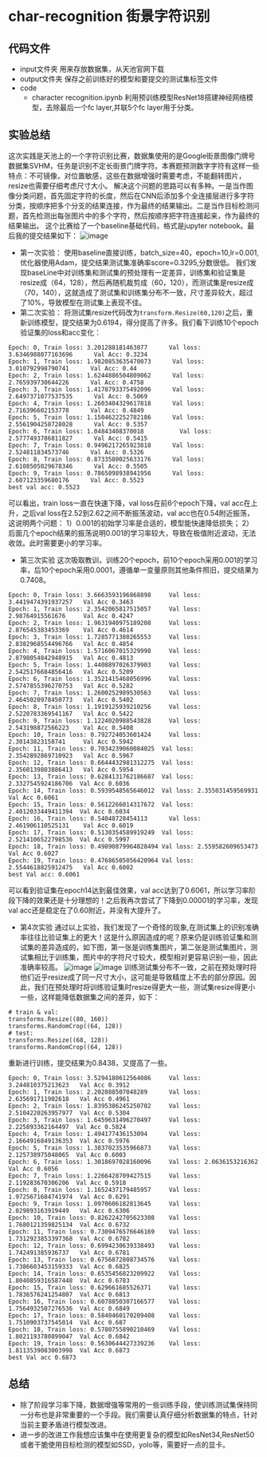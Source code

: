 # char-recognition 街景字符识别
## 代码文件
- input文件夹
   用来存放数据集，从天池官网下载
- output文件夹
   保存之前训练好的模型和要提交的测试集标签文件
- code
   - character recognition.ipynb
   利用预训练模型ResNet18搭建神经网络模型，去除最后一个fc layer,并联5个fc layer用于分类。
   

## 实验总结
这次实践是天池上的一个字符识别比赛，数据集使用的是Google街景图像门牌号数据集SVHM，任务是识别不定长街景门牌字符。本赛题预测数字字符有这样一些特点：不可镜像，对位置敏感，这些在数据增强时需要考虑，不能翻转图片，resize也需要仔细考虑尺寸大小。
解决这个问题的思路可以有多种。一是当作图像分类问题，首先固定字符的长度，然后在CNN后添加多个全连接层进行多字符分类，按顺序把多个分支的结果连接，作为最终的结果输出。二是当作目标检测问题，首先检测出每张图片中的多个字符，然后按顺序把字符连接起来，作为最终的结果输出。
这个比赛给了一个baseline基础代码，格式是jupyter notebook。最后我的提交结果如下：
![image](images/20200913235608.png)
- 第一次实验：
使用baseline直接训练，batch_size=40，epoch=10,lr=0.001,优化器使用Adam，提交结果测试集准确率score=0.3295,分数很低。
我们发现baseLine中对训练集和测试集的预处理有一定差异，训练集和验证集是resize成（64，128），然后再随机裁剪成（60，120），而测试集是resize成（70，140），这就造成了测试集和训练集分布不一致，尺寸差异较大，超过了10%，导致模型在测试集上表现不佳。
- 第二次实验：
将测试集resize代码改为`transform.Resize(60,120)`之后，重新训练模型，提交结果为0.6194，得分提高了许多。我们看下训练10个epoch验证集的loss和acc变化：
```
Epoch: 0, Train loss: 3.201288181463877      Val loss: 3.6346988077163696      Val Acc: 0.3234
Epoch: 1, Train loss: 1.9820853635470073      Val loss: 3.010792998790741      Val Acc: 0.44
Epoch: 2, Train loss: 1.6244886504809062      Val loss: 2.765939730644226      Val Acc: 0.4758
Epoch: 3, Train loss: 1.4178793375492096      Val loss: 2.6497371077537535      Val Acc: 0.5069
Epoch: 4, Train loss: 1.2603404329617818      Val loss: 2.716396602153778      Val Acc: 0.4849
Epoch: 5, Train loss: 1.1504622252782186      Val loss: 2.5561904258728028      Val Acc: 0.5357
Epoch: 6, Train loss: 1.04843408370018          Val loss: 2.5777493786811827      Val Acc: 0.5415
Epoch: 7, Train loss: 0.9496217265923818      Val loss: 2.524811834573746      Val Acc: 0.5326
Epoch: 8, Train loss: 0.8733580025633176      Val loss: 2.6108505029678346      Val Acc: 0.5505
Epoch: 9, Train loss: 0.7865098938941956      Val loss: 2.607123359680176      Val Acc: 0.5523
best val acc: 0.5523
```
可以看出，train loss一直在快速下降，val loss在前6个epoch下降，val acc在上升，之后val loss在2.52到2.62之间不断振荡波动，val acc也在0.54附近振荡，这说明两个问题：
1）0.001的初始学习率是合适的，模型能快速降低损失；
2）后面几个epoch结果的振荡说明0.001的学习率较大，导致在极值附近波动，无法收敛。此时需要更小的学习率。
- 第三次实验
这次吸取教训，训练20个epoch，前10个epoch采用0.001的学习率，后10个epoch采用0.0001，遵循单一变量原则其他条件照旧，提交结果为0.7408。
```
Epoch: 0, Train loss: 3.6663593196868898 	 Val loss: 3.4419474391937257   Val Acc 0.3463
Epoch: 1, Train loss: 2.3542065817515057 	 Val loss: 2.98764915561676     Val Acc 0.4247
Epoch: 2, Train loss: 1.9631940975189208 	 Val loss: 2.876545383453369    Val Acc 0.4614
Epoch: 3, Train loss: 1.7285771380265553 	 Val loss: 2.8382968554496766   Val Acc 0.4854
Epoch: 4, Train loss: 1.5716067015329998 	 Val loss: 2.8798054842948915   Val Acc 0.4813
Epoch: 5, Train loss: 1.4408897026379903 	 Val loss: 2.5425176684856416   Val Acc 0.5209
Epoch: 6, Train loss: 1.3521415468056996 	 Val loss: 2.5747855396270753   Val Acc 0.5282
Epoch: 7, Train loss: 1.2600252989530563 	 Val loss: 2.4645020978450773   Val Acc 0.5402
Epoch: 8, Train loss: 1.1919125939210256 	 Val loss: 2.5220783369541167   Val Acc 0.5422
Epoch: 9, Train loss: 1.1224020988543828 	 Val loss: 2.543198872566223    Val Acc 0.5408
Epoch: 10, Train loss: 0.792724053601424 	 Val loss: 2.30143823158741     Val Acc 0.5942
Epoch: 11, Train loss: 0.7034239060084025  Val loss: 2.3542892869710923   Val Acc 0.5967
Epoch: 12, Train loss: 0.6644432981312275  Val loss: 2.3560139803886413   Val Acc 0.5954
Epoch: 13, Train loss: 0.6284131762186687  Val loss: 2.3327545924186706  Val Acc 0.6036
Epoch: 14, Train loss: 0.5939548565646012  Val loss: 2.355031459569931  Val Acc 0.6061
Epoch: 15, Train loss: 0.5612266014317672  Val loss: 2.4012033449411394  Val Acc 0.6034
Epoch: 16, Train loss: 0.54048728454113 	 Val loss: 2.461906110525131    Val Acc 0.6019
Epoch: 17, Train loss: 0.5130354589919249  Val loss: 2.5214106522798536  Val Acc 0.5997
Epoch: 18, Train loss: 0.49890879964828494 Val loss: 2.559582609653473   Val Acc 0.6027
Epoch: 19, Train loss: 0.47686505056420964 Val loss: 2.5544618825912475   Val Acc 0.6002
best Val acc: 0.6061
```
可以看到验证集在epoch14达到最佳效果，val acc达到了0.6061，所以学习率阶段下降的效果还是十分理想的！之后我再次尝试了下降到0.00001的学习率，发现val acc还是稳定在了0.60附近，并没有大提升了。
- 第4次实验
通过以上实验，我们发现了一个奇怪的现象,在测试集上的识别准确率往往比验证集上的更大！这是什么原因造成的呢？原来仍是训练验证集和测试集的差异造成的，如下图，第一张是训练集图片，第二张是测试集图片，测试集相比于训练集，图片中的字符尺寸较大，模型相对更容易识别一些，因此准确率较高。
![image](images/train_000001.png)
![image](images/test_000008.png)
训练测试集分布不一致，之前在预处理时将他们近乎resize成了同一尺寸大小，这可能是导致精度上不去的部分原因。因此，我们在预处理时将训练验证集时resize得更大一些，测试集resize得更小一些，这样能降低数据集之间的差异，如下：
```
# train & val:
transforms.Resize((80, 160))
transforms.RandomCrop((64, 128))
# test:
transforms.Resize((68, 128)) 
transforms.RandomCrop((64, 128))
```
重新进行训练，提交结果为0.8438，又提高了一些。
```
Epoch: 0, Train loss: 3.5294180612564086 	 Val loss: 3.244810375213623   Val Acc 0.3912
Epoch: 1, Train loss: 2.202888507048289 	 Val loss: 2.635691711902618   Val Acc 0.4961
Epoch: 2, Train loss: 1.8395386245250702 	 Val loss: 2.5104220263957977  Val Acc 0.5304
Epoch: 3, Train loss: 1.6459631496270497 	 Val loss: 2.225893362164497  Val Acc 0.5824
Epoch: 4, Train loss: 1.494177436153094 	 Val loss: 2.1664916849136353  Val Acc 0.5976
Epoch: 5, Train loss: 1.3837023535966873 	 Val loss: 2.125738975048065  Val Acc 0.6003
Epoch: 6, Train loss: 1.3018697028160096 	 Val loss: 2.0636153216362    Val Acc 0.6056
Epoch: 7, Train loss: 1.2266428709427515 	 Val loss: 2.119283670306206  Val Acc 0.5918
Epoch: 8, Train loss: 1.1652437179485957 	 Val loss: 1.9725671684741974  Val Acc 0.6291
Epoch: 9, Train loss: 1.0970606182813645 	 Val loss: 2.029893163919449   Val Acc 0.6306
Epoch: 10, Train loss: 0.8262242705623308 	 Val loss: 1.7680121359825134  Val Acc 0.6732
Epoch: 11, Train loss: 0.7309476576646169 	 Val loss: 1.7312923853397368  Val Acc 0.6782
Epoch: 12, Train loss: 0.6994230639338493 	 Val loss: 1.742491385936737   Val Acc 0.6781
Epoch: 13, Train loss: 0.6756872808734576 	 Val loss: 1.7386603453159333  Val Acc 0.6825
Epoch: 14, Train loss: 0.6535456823209922 	 Val loss: 1.8040859316587448  Val Acc 0.6783
Epoch: 15, Train loss: 0.629661685526371 	 Val loss: 1.7836576241254807  Val Acc 0.6813
Epoch: 16, Train loss: 0.6078850307166577 	 Val loss: 1.7564932507276536  Val Acc 0.6849
Epoch: 17, Train loss: 0.5840460170209408 	 Val loss: 1.7510903737545014  Val Acc 0.687
Epoch: 18, Train loss: 0.5780755890210469 	 Val loss: 1.8021193780899047  Val Acc 0.6842
Epoch: 19, Train loss: 0.5630644427339236 	 Val loss: 1.8113539083003998  Val Acc 0.6873
best Val acc 0.6873
```
## 总结
- 除了阶段学习率下降，数据增强等常用的一些训练手段，使训练测试集保持同一分布也是非常重要的一个手段。我们需要认真仔细分析数据集的特点，针对当前主要矛盾进行模型改进。
- 进一步的改进工作我想应该集中在使用更复杂的模型如ResNet34,ResNet50或者干脆使用目标检测的模型如SSD，yolo等，需要好一点的显卡。
